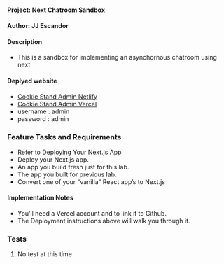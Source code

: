 #### Project: Next Chatroom Sandbox
#### Author: JJ Escandor

#### Description
 - This is a sandbox for implementing an asynchornous chatroom using next

#### Deplyed website
- [Cookie Stand Admin Netlify](https://cookiestandadmin.netlify.app/)
- [Cookie Stand Admin Vercel](https://cookie-stand-admin-nljqgw4yc-jjescandor.vercel.app/)
- username : admin
- password : admin

### Feature Tasks and Requirements
- Refer to Deploying Your Next.js App
- Deploy your Next.js app.
- An app you build fresh just for this lab.
- The app you built for previous lab.
- Convert one of your “vanilla” React app’s to Next.js

#### Implementation Notes
- You’ll need a Vercel account and to link it to Github.
- The Deployment instructions above will walk you through it.

### Tests
1. No test at this time
